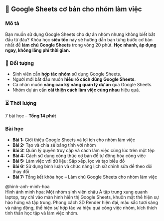 ## 📌 Google Sheets cơ bản cho nhóm làm việc  

### Mô tả  
Bạn muốn sử dụng Google Sheets cho dự án nhóm nhưng không biết bắt đầu từ đâu? Khóa học **siêu tốc** này sẽ hướng dẫn bạn từng bước cơ bản nhất để **làm chủ Google Sheets** trong vòng 20 phút. **Học nhanh, áp dụng ngay, không lãng phí thời gian.**  

### 🎯 Đối tượng  
- Sinh viên cần **hợp tác nhóm** sử dụng Google Sheets.  
- Người mới bắt đầu muốn **hiểu rõ cách dùng Google Sheets**.  
- Cá nhân muốn **nâng cao kỹ năng quản lý dự án** qua Google Sheets.  
- Nhóm dự án cần **cải thiện cách làm việc cùng nhau** hiệu quả.  

### ⏳ Thời lượng  
7 bài học – **Tổng 14 phút**  

### Bài học  
- **Bài 1:** Giới thiệu Google Sheets và lợi ích cho nhóm làm việc  
- **Bài 2:** Tạo và chia sẻ bảng tính với nhóm  
- **Bài 3:** Quản lý quyền truy cập và cách làm việc cùng lúc trên một tệp  
- **Bài 4:** Cách sử dụng công thức cơ bản để tự động hóa công việc  
- **Bài 5:** Làm việc với dữ liệu: Sắp xếp, lọc và tạo biểu đồ  
- **Bài 6:** Sử dụng bình luận và chức năng lịch sử chỉnh sửa để theo dõi thay đổi  
- **Bài 7:** Tổng kết khóa học – Làm chủ Google Sheets cho nhóm làm việc  

@hinh-anh-minh-hoa  
Hình ảnh minh họa: Một nhóm sinh viên châu Á tập trung xung quanh laptop, tay chỉ vào màn hình hiển thị Google Sheets, khuôn mặt thể hiện sự hào hứng và tập trung. Phong cách 3D Render hiện đại, màu sắc tươi sáng và năng động, thể hiện sự hợp tác và hiệu quả công việc nhóm, kích thích tinh thần học tập và làm việc nhóm.